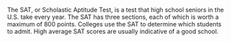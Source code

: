 The SAT, or Scholastic Aptitude Test, is a test that high school seniors in the U.S. take every year. 
The SAT has three sections, each of which is worth a maximum of 800 points. 
Colleges use the SAT to determine which students to admit. High average SAT scores are usually indicative of a good school.
